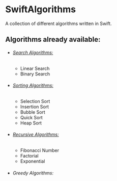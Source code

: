 # SwiftAlgorithms
A collection of different algorithms written in Swift.



## Algorithms already available:

- ###### [Search Algorithms:](https://github.com/DavidRFerreira/SwiftAlgorithms/tree/master/searchAlgorithms)
  - Linear Search
  - Binary Search

- ###### [Sorting Algorithms:](https://github.com/DavidRFerreira/SwiftAlgorithms/tree/master/sortingAlgorithms)
  - Selection Sort
  - Insertion Sort
  - Bubble Sort
  - Quick Sort
  - Heap Sort
  
- ###### [Recursive Algorithms:](https://github.com/DavidRFerreira/SwiftAlgorithms/tree/master/recursiveAlgorithms)
  - Fibonacci Number
  - Factorial
  - Exponential
  
- ###### Greedy Algorithms:
